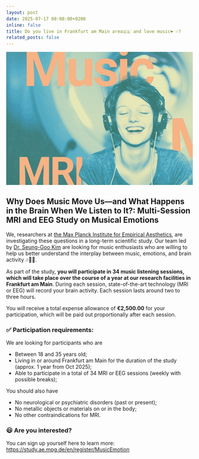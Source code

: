 ```yaml
---
layout: post
date: 2025-07-17 00:00:00+0200
inline: false
title: Do you live in Frankfurt am Main area🇩🇪 and love music❤️ 🎶?
related_posts: false
---
```


![keyimage](/assets/img/news/musafx-h630px.jpg)
<!-- <img scr='/assets/img/news/MUSAFX-AI-KeyVis-01b-1K-PREVIEW_cropped.jpg' style='width:800px;' /> -->

## Why Does Music Move Us—and What Happens in the Brain When We Listen to It?: Multi-Session MRI and EEG Study on Musical Emotions

We, researchers at [the Max Planck Institute for Empirical Aesthetics](https://ae.mpg.de/en), are investigating these questions in a long-term scientific study. Our team led by [Dr. Seung-Goo Kim](mailto:seung-goo.kim@ae.mpg.de) are looking for music enthusiasts who are willing to help us better understand the interplay between music, emotions, and brain activity 🎶🧠🥲.
 
As part of the study, **you will participate in 34 music listening sessions, which will take place over the course of a year at our research facilities in Frankfurt am Main**. During each session, state-of-the-art technology (MRI or EEG) will record your brain activity. Each session lasts around two to three hours.
 
You will receive a total expense allowance of **€2,500.00** for your participation, which will be paid out proportionally after each session.
 
### ✅ Participation requirements: 

We are looking for participants who are

- Between 18 and 35 years old;
- Living in or around Frankfurt am Main for the duration of the study (approx. 1 year from Oct 2025);
- Able to participate in a total of 34 MRI or EEG sessions (weekly with possible breaks);
 
You should also have

- No neurological or psychiatric disorders (past or present);
- No metallic objects or materials on or in the body;
- No other contraindications for MRI.
 
### 😃 Are you interested? 
You can sign up yourself here to learn more: <https://study.ae.mpg.de/en/register/MusicEmotion>
